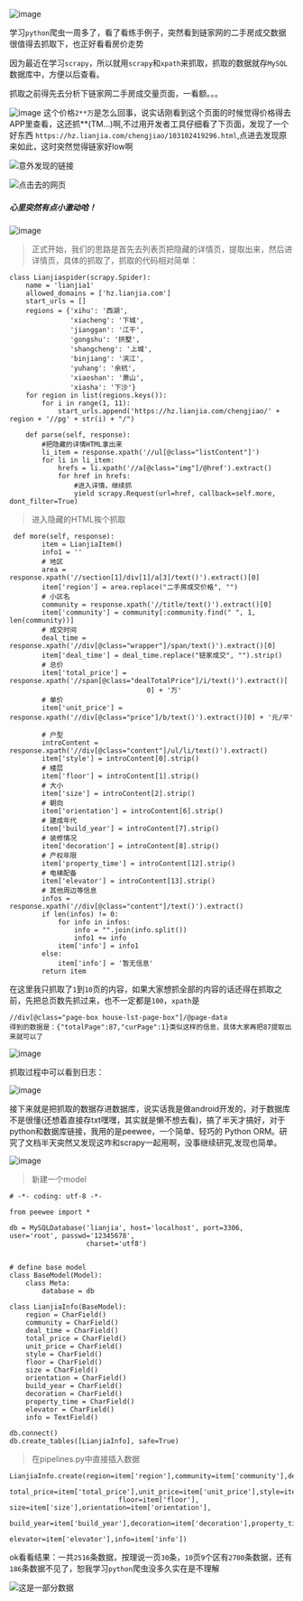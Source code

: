![image](https://ws1.sinaimg.cn/large/ecd2c314gy1fsjzbxg71uj20gk0dcwff.jpg)

学习`python`爬虫一周多了，看了看练手例子，突然看到链家网的二手房成交数据很值得去抓取下，也正好看看房价走势

因为最近在学习`scrapy`，所以就用`scrapy`和`xpath`来抓取，抓取的数据就存`MySQL`数据库中，方便以后查看。

抓取之前得先去分析下链家网二手房成交量页面，一看额。。。

![image](https://ws1.sinaimg.cn/large/ecd2c314gy1fsjzl48oy9j21ho0gwgue.jpg)
这个价格`2**万`是怎么回事，说实话刚看到这个页面的时候觉得价格得去APP里查看，这还抓**(TM...)啊,不过用开发者工具仔细看了下页面，发现了一个好东西
`https://hz.lianjia.com/chengjiao/103102419296.html`,点进去发现原来如此，这时突然觉得链家好low啊

![意外发现的链接](https://ws1.sinaimg.cn/large/ecd2c314gy1fsjzr89c31j20v80bmadt.jpg)

![点击去的网页](https://ws1.sinaimg.cn/large/ecd2c314gy1fsjzxnaysij21u00nwqoj.jpg)

##### 心里突然有点小激动哈！

![image](https://ws1.sinaimg.cn/large/ecd2c314gy1fsk018rqoxj207z07zdg3.jpg)

> 正式开始，我们的思路是首先去列表页把隐藏的详情页，提取出来，然后进详情页，具体的抓取了，抓取的代码相对简单：
```
class Lianjiaspider(scrapy.Spider):
    name = 'lianjia1'
    allowed_domains = ['hz.lianjia.com']
    start_urls = []
    regions = {'xihu': '西湖',
               'xiacheng': '下城',
               'jianggan': '江干',
               'gongshu': '拱墅',
               'shangcheng': '上城',
               'binjiang': '滨江',
               'yuhang': '余杭',
               'xiaoshan': '萧山',
               'xiasha': '下沙'}
    for region in list(regions.keys()):
        for i in range(1, 11):
            start_urls.append('https://hz.lianjia.com/chengjiao/' + region + '//pg' + str(i) + "/")

    def parse(self, response):
        #把隐藏的详情HTML拿出来
        li_item = response.xpath('//ul[@class="listContent"]')
        for li in li_item:
            hrefs = li.xpath('//a[@class="img"]/@href').extract()
            for href in hrefs:
                #进入详情，继续抓
                yield scrapy.Request(url=href, callback=self.more, dont_filter=True)
```
> 进入隐藏的HTML挨个抓取
```
 def more(self, response):
        item = LianjiaItem()
        info1 = ''
        # 地区
        area = response.xpath('//section[1]/div[1]/a[3]/text()').extract()[0]
        item['region'] = area.replace("二手房成交价格", "")
        # 小区名
        community = response.xpath('//title/text()').extract()[0]
        item['community'] = community[:community.find(" ", 1, len(community))]
        # 成交时间
        deal_time = response.xpath('//div[@class="wrapper"]/span/text()').extract()[0]
        item['deal_time'] = deal_time.replace("链家成交", "").strip()
        # 总价
        item['total_price'] = response.xpath('//span[@class="dealTotalPrice"]/i/text()').extract()[
                                  0] + '万'
        # 单价
        item['unit_price'] = response.xpath('//div[@class="price"]/b/text()').extract()[0] + '元/平'

        # 户型
        introContent = response.xpath('//div[@class="content"]/ul/li/text()').extract()
        item['style'] = introContent[0].strip()
        # 楼层
        item['floor'] = introContent[1].strip()
        # 大小
        item['size'] = introContent[2].strip()
        # 朝向
        item['orientation'] = introContent[6].strip()
        # 建成年代
        item['build_year'] = introContent[7].strip()
        # 装修情况
        item['decoration'] = introContent[8].strip()
        # 产权年限
        item['property_time'] = introContent[12].strip()
        # 电梯配备
        item['elevator'] = introContent[13].strip()
        # 其他周边等信息
        infos = response.xpath('//div[@class="content"]/text()').extract()
        if len(infos) != 0:
            for info in infos:
                info = "".join(info.split())
                info1 += info
            item['info'] = info1
        else:
            item['info'] = '暂无信息'
        return item
```

在这里我只抓取了`1`到`10`页的内容，如果大家想抓全部的内容的话还得在抓取之前，先把总页数先抓过来，也不一定都是`100`，`xpath`是
```
//div[@class="page-box house-lst-page-box"]/@page-data
得到的数据是：{"totalPage":87,"curPage":1}类似这样的信息，具体大家再把87提取出来就可以了
```
![image](https://ws1.sinaimg.cn/large/ecd2c314gy1fsk07zwzzij20gk03awec.jpg)

抓取过程中可以看到日志：

![image](https://ws1.sinaimg.cn/large/ecd2c314gy1fsk0uk34wxj209r06t3z4.jpg)

接下来就是把抓取的数据存进数据库，说实话我是做android开发的，对于数据库不是很懂(还想着直接存txt嘿嘿，其实就是懒不想去看)，搞了半天才搞好，对于python和数据库链接，我用的是peewee，一个简单、轻巧的 Python ORM。研究了文档半天突然又发现这咋和scrapy一起用啊，没事继续研究,发现也简单。

![image](https://ws1.sinaimg.cn/large/ecd2c314gy1fsk1c5qo7uj2069069mx4.jpg)

>新建一个model

```
# -*- coding: utf-8 -*-

from peewee import *

db = MySQLDatabase('lianjia', host='localhost', port=3306, user='root', passwd='12345678',
                   charset='utf8')


# define base model
class BaseModel(Model):
    class Meta:
        database = db

class LianjiaInfo(BaseModel):
    region = CharField()
    community = CharField()
    deal_time = CharField()
    total_price = CharField()
    unit_price = CharField()
    style = CharField()
    floor = CharField()
    size = CharField()
    orientation = CharField()
    build_year = CharField()
    decoration = CharField()
    property_time = CharField()
    elevator = CharField()
    info = TextField()

db.connect()
db.create_tables([LianjiaInfo], safe=True)

```

> 在pipelines.py中直接插入数据

```
LianjiaInfo.create(region=item['region'],community=item['community'],deal_time=item['deal_time'],
                           total_price=item['total_price'],unit_price=item['unit_price'],style=item['style'],
                           floor=item['floor'], size=item['size'],orientation=item['orientation'],
                           build_year=item['build_year'],decoration=item['decoration'],property_time=item['property_time'],
                           elevator=item['elevator'],info=item['info'])
```
ok看看结果：一共`2516`条数据，按理说一页`30`条，`10`页`9`个区有`2700`条数据，还有`186`条数据不见了，恕我学习`python`爬虫没多久实在是不理解

![这是一部分数据](https://ws1.sinaimg.cn/large/ecd2c314gy1fsk1w0viebj21hc0xce81.jpg)
